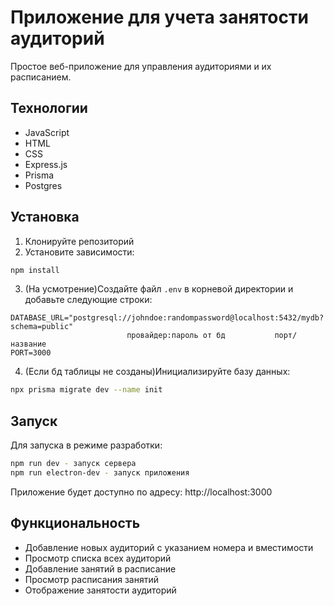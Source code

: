 # Приложение для учета занятости аудиторий

Простое веб-приложение для управления аудиториями и их расписанием.

## Технологии

- JavaScript
- HTML
- CSS
- Express.js
- Prisma
- Postgres

## Установка

1. Клонируйте репозиторий
2. Установите зависимости:
```bash
npm install
```

3. (На усмотрение)Создайте файл `.env` в корневой директории и добавьте следующие строки:
```
DATABASE_URL="postgresql://johndoe:randompassword@localhost:5432/mydb?schema=public"
                          провайдер:пароль от бд           порт/название
PORT=3000
```

4. (Если бд таблицы не созданы)Инициализируйте базу данных:
```bash
npx prisma migrate dev --name init
```

## Запуск

Для запуска в режиме разработки:
```bash
npm run dev - запуск сервера
npm run electron-dev - запуск приложения
```

Приложение будет доступно по адресу: http://localhost:3000

## Функциональность

- Добавление новых аудиторий с указанием номера и вместимости
- Просмотр списка всех аудиторий
- Добавление занятий в расписание
- Просмотр расписания занятий
- Отображение занятости аудиторий 